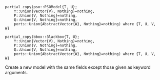 ```
partial_copy(pso::PSOModel{T, U};
    Y::Union{Vector{V}, Nothing}=nothing,
    P::Union{V, Nothing}=nothing,
    Q::Union{V, Nothing}=nothing,
    ports::Union{AbstractVector{W}, Nothing}=nothing) where {T, U, V, W}

partial_copy(bbox::Blackbox{T, U};
    Y::Union{Vector{V}, Nothing}=nothing,
    P::Union{V, Nothing}=nothing,
    Q::Union{V, Nothing}=nothing,
    ports::Union{AbstractVector{W}, Nothing}=nothing) where {T, U, V, W}
```

Create a new model with the same fields except those given as keyword arguments.

